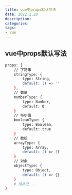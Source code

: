 ```yaml
---
title: vue中props默认写法
date: 2022.2.20
description: 
categories: 
tags:
- Vue
---
```

<script src="prism.js"></script>
<link href="themes/prism.css" rel="stylesheet" />

## vue中props默认写法 ##

```bash
props: {
	// 字符串
	stringType: {
		type: String,
		default: () => ''
	},
	// 数值
	numberType: {
		type: Number,
		default: 0
	}
	// 布尔值
	booleanType: {
		type: Boolean,
		default: true
	}
	// 数组
	arrayType: {
		type: Array,
		default: () => []
	}
	// 对象
	objectType: {
		type: Object,
		default: () => {}
	}
	# 待补充...
}
```